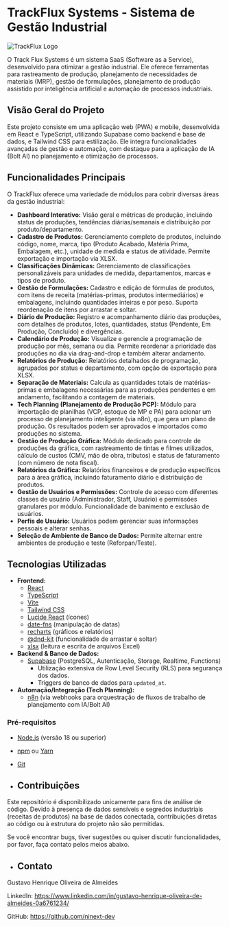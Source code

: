# TrackFlux Systems - Sistema de Gestão Industrial

![TrackFlux Logo](https://i.imgur.com/Nj5Xyw0.png)

O Track Flux Systems é um sistema SaaS (Software as a Service), desenvolvido para otimizar a gestão industrial. Ele oferece ferramentas para rastreamento de produção, planejamento de necessidades de materiais (MRP), gestão de formulações, planejamento de produção assistido por inteligência artificial e automação de processos industriais.

## Visão Geral do Projeto

Este projeto consiste em uma aplicação web (PWA) e mobile, desenvolvida em React e TypeScript, utilizando Supabase como backend e base de dados, e Tailwind CSS para estilização. Ele integra funcionalidades avançadas de gestão e automação, com destaque para a aplicação de IA (Bolt AI) no planejamento e otimização de processos.

## Funcionalidades Principais

O TrackFlux oferece uma variedade de módulos para cobrir diversas áreas da gestão industrial:

* **Dashboard Interativo:** Visão geral e métricas de produção, incluindo status de produções, tendências diárias/semanais e distribuição por produto/departamento.
* **Cadastro de Produtos:** Gerenciamento completo de produtos, incluindo código, nome, marca, tipo (Produto Acabado, Matéria Prima, Embalagem, etc.), unidade de medida e status de atividade. Permite exportação e importação via XLSX.
* **Classificações Dinâmicas:** Gerenciamento de classificações personalizáveis para unidades de medida, departamentos, marcas e tipos de produto. 
* **Gestão de Formulações:** Cadastro e edição de fórmulas de produtos, com itens de receita (matérias-primas, produtos intermediários) e embalagens, incluindo quantidades inteiras e por peso. Suporta reordenação de itens por arrastar e soltar.
* **Diário de Produção:** Registro e acompanhamento diário das produções, com detalhes de produtos, lotes, quantidades, status (Pendente, Em Produção, Concluído) e divergências.
* **Calendário de Produção:** Visualize e gerencie a programação de produção por mês, semana ou dia. Permite reordenar a prioridade das produções no dia via drag-and-drop e também alterar andamento.
* **Relatórios de Produção:** Relatórios detalhados de programação, agrupados por status e departamento, com opção de exportação para XLSX.
* **Separação de Materiais:** Calcula as quantidades totais de matérias-primas e embalagens necessárias para as produções pendentes e em andamento, facilitando a contagem de materiais.
* **Tech Planning (Planejamento de Produção PCP):** Módulo para importação de planilhas (VCP, estoque de MP e PA) para acionar um processo de planejamento inteligente (via n8n), que gera um plano de produção. Os resultados podem ser aprovados e importados como produções no sistema.
* **Gestão de Produção Gráfica:** Módulo dedicado para controle de produções da gráfica, com rastreamento de tintas e filmes utilizados, cálculo de custos (CMV, mão de obra, tributos) e status de faturamento (com número de nota fiscal).
* **Relatórios da Gráfica:** Relatórios financeiros e de produção específicos para a área gráfica, incluindo faturamento diário e distribuição de produtos.
* **Gestão de Usuários e Permissões:** Controle de acesso com diferentes classes de usuário (Administrador, Staff, Usuário) e permissões granulares por módulo. Funcionalidade de banimento e exclusão de usuários.
* **Perfis de Usuário:** Usuários podem gerenciar suas informações pessoais e alterar senhas.
* **Seleção de Ambiente de Banco de Dados:** Permite alternar entre ambientes de produção e teste (Reforpan/Teste).

## Tecnologias Utilizadas

* **Frontend:**
    * [React](https://react.dev/)
    * [TypeScript](https://www.typescriptlang.org/)
    * [Vite](https://vitejs.dev/)
    * [Tailwind CSS](https://tailwindcss.com/)
    * [Lucide React](https://lucide.dev/) (ícones)
    * [date-fns](https://date-fns.org/) (manipulação de datas)
    * [recharts](https://recharts.org/) (gráficos e relatórios)
    * [@dnd-kit](https://dndkit.com/) (funcionalidade de arrastar e soltar)
    * [xlsx](https://sheetjs.com/excel) (leitura e escrita de arquivos Excel)
* **Backend & Banco de Dados:**
    * [Supabase](https://supabase.com/) (PostgreSQL, Autenticação, Storage, Realtime, Functions)
        * Utilização extensiva de Row Level Security (RLS) para segurança dos dados.
        * Triggers de banco de dados para `updated_at`.
* **Automação/Integração (Tech Planning):**
    * [n8n](https://n8n.io/) (via webhooks para orquestração de fluxos de trabalho de planejamento com IA/Bolt AI)

### Pré-requisitos

* [Node.js](https://nodejs.org/en/) (versão 18 ou superior)
* [npm](https://www.npmjs.com/) ou [Yarn](https://yarnpkg.com/)
* [Git](https://git-scm.com/)

* ## Contribuições

Este repositório é disponibilizado unicamente para fins de análise de código. Devido à presença de dados sensíveis e segredos industriais (receitas de produtos) na base de dados conectada, contribuições diretas ao código ou à estrutura do projeto não são permitidas.

Se você encontrar bugs, tiver sugestões ou quiser discutir funcionalidades, por favor, faça contato pelos meios abaixo.


* ## Contato
Gustavo Henrique Oliveira de Almeides

LinkedIn: https://www.linkedin.com/in/gustavo-henrique-oliveira-de-almeides-0a6761234/

GitHub: https://github.com/ninext-dev
